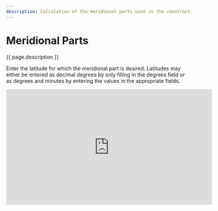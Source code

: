 ```yaml
---
description: Calculation of the meridional parts used in the construction of Mercator charts and in Mercator sailing for each minute of latitude from the equator to the poles.
---
```

# Meridional Parts
{{ page.description }}

Enter the latitude for which the meridional part is desired. Latitudes may either be entered as decimal degrees by only filling in the degrees field or as degrees and minutes by entering the values in the appropriate fields. 

<iframe width="560" height="315" src="https://www.youtube.com/embed/VlQwn6n5Gjc" title="YouTube video player" frameborder="0" allow="accelerometer; autoplay; clipboard-write; encrypted-media; gyroscope; picture-in-picture" allowfullscreen></iframe>
